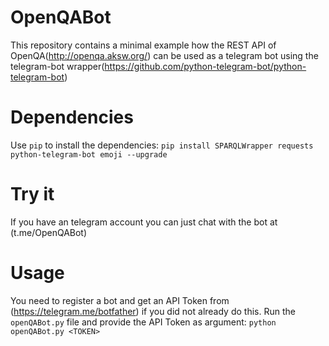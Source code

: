 # OpenQABot
This repository contains a minimal example how the REST API of OpenQA(http://openqa.aksw.org/) can be used as a telegram bot using the telegram-bot wrapper(https://github.com/python-telegram-bot/python-telegram-bot)

# Dependencies
Use `pip` to install the dependencies:
`pip install SPARQLWrapper requests python-telegram-bot emoji --upgrade`

# Try it
If you have an telegram account you can just chat with the bot at (t.me/OpenQABot)

# Usage
You need to register a bot and get an API Token from (https://telegram.me/botfather) if you did not already do this.
Run the `openQABot.py` file and provide the API Token as argument:
`python openQABot.py <TOKEN>`

